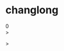 # changlong
<!DOCTYPE HTML PUBLIC "-//W3C//DTD HTML 4.0 Transitional//EN">
<HTML>
 <HEAD>
  <TITLE> New Document </TITLE>
  <META NAME="Generator" CONTENT="EditPlus">
  <META NAME="Author" CONTENT="">
  <META NAME="Keywords" CONTENT="">
  <META NAME="Description" CONTENT="">
  <style type="text/css">
/*================================================

General

================================================*/

* {
  box-sizing: border-box;
}

html,
body {
  background-color: #000;
  height: 100%;
}

body {
  background: #222;
  background: radial-gradient(#333, #111);
  background-position: center center;
  background-repeat: no-repeat;
  background-size: cover;
  color: #fff;
  font: 100%/1.5 sans-serif;
  overflow: hidden;
}

/*================================================

Score

================================================*/

.score {
  color: rgba(255, 255, 255, 0.5);
  font-size: 16px;
  font-weight: bold;
  padding-top: 5px;
  text-align: center;
}

/*================================================

Stage

================================================*/

.stage {
  bottom: 0;
  left: 0;
  margin: auto;
  position: absolute;
  right: 0;
  top: 0;
  z-index: 2;
}

/*================================================

Tiles

================================================*/

.tile {
  background: rgba(0, 0, 0, 0.15);
  position: absolute;
  transition-property: background, box-shadow, opacity, transform;
  transform: translateZ(0);
  transition-duration: 3000ms;
}

.tile:before {
  bottom: 0;
  content: "";
  height: 0;
  left: 0;
  margin: auto;
  opacity: 0;
  position: absolute;
  right: 0;
  top: 0;
  width: 0;
  transition: opacity 300ms;
}

.tile.path:before {
  opacity: 1;
}

.tile.up:before {
  border-bottom: 4px inset rgba(255, 255, 255, 0.15);
  border-left: 4px solid transparent;
  border-right: 4px solid transparent;
}

.tile.down:before {
  border-top: 4px inset rgba(255, 255, 255, 0.15);
  border-left: 4px solid transparent;
  border-right: 4px solid transparent;
}

.tile.left:before {
  border-right: 4px inset rgba(255, 255, 255, 0.15);
  border-top: 4px solid transparent;
  border-bottom: 4px solid transparent;
}

.tile.right:before {
  border-left: 4px inset rgba(255, 255, 255, 0.15);
  border-top: 4px solid transparent;
  border-bottom: 4px solid transparent;
}

@media (max-width: 900px), (max-height: 900px) {
  .tile.up:before,
  .tile.down:before,
  .tile.left:before,
  .tile.right:before {
    border-width: 3px;
  }
}

@media (max-width: 500px), (max-height: 500px) {
  .tile.up:before,
  .tile.down:before,
  .tile.left:before,
  .tile.right:before {
    border-width: 2px;
  }
}

.tile.pressed {
  background: rgba(0, 0, 0, 0.3);
  box-shadow: inset 0 0 10px rgba(0, 0, 0, 0.6);
  transition-duration: 0ms;
}

</style>
</head>
<body>
	<div class="score">0</div>
<div class="stage"></div>
<script type="text/javascript">
	

	/*================================================

Polyfill

================================================*/

(function() {
  "use strict";

  /*================================================

  Request Animation Frame

  ================================================*/

  var lastTime = 0;
  var vendors = ["webkit", "moz"];
  for (var x = 0; x < vendors.length && !window.requestAnimationFrame; ++x) {
    window.requestAnimationFrame = window[vendors[x] + "RequestAnimationFrame"];
    window.cancelAnimationFrame =
      window[vendors[x] + "CancelAnimationFrame"] ||
      window[vendors[x] + "CancelRequestAnimationFrame"];
  }

  if (!window.requestAnimationFrame) {
    window.requestAnimationFrame = function(callback, element) {
      var currTime = new Date().getTime();
      var timeToCall = Math.max(0, 16 - (currTime - lastTime));
      var id = window.setTimeout(function() {
        callback(currTime + timeToCall);
      }, timeToCall);
      lastTime = currTime + timeToCall;
      return id;
    };
  }

  if (!window.cancelAnimationFrame) {
    window.cancelAnimationFrame = function(id) {
      clearTimeout(id);
    };
  }
})();

/*================================================

DOM Manipulation

================================================*/

(function() {
  "use strict";

  function hasClass(elem, className) {
    return new RegExp(" " + className + " ").test(" " + elem.className + " ");
  }

  function addClass(elem, className) {
    if (!hasClass(elem, className)) {
      elem.className += " " + className;
    }
  }

  function removeClass(elem, className) {
    var newClass = " " + elem.className.replace(/[\t\r\n]/g, " ") + " ";
    if (hasClass(elem, className)) {
      while (newClass.indexOf(" " + className + " ") >= 0) {
        newClass = newClass.replace(" " + className + " ", " ");
      }
      elem.className = newClass.replace(/^\s+|\s+$/g, "");
    }
  }

  function toggleClass(elem, className) {
    var newClass = " " + elem.className.replace(/[\t\r\n]/g, " ") + " ";
    if (hasClass(elem, className)) {
      while (newClass.indexOf(" " + className + " ") >= 0) {
        newClass = newClass.replace(" " + className + " ", " ");
      }
      elem.className = newClass.replace(/^\s+|\s+$/g, "");
    } else {
      elem.className += " " + className;
    }
  }
})();

/*================================================

Core

================================================*/

g = {};

(function() {
  "use strict";

  /*================================================

  Math

  ================================================*/

  g.m = Math;
  g.mathProps = "E LN10 LN2 LOG2E LOG10E PI SQRT1_2 SQRT2 abs acos asin atan ceil cos exp floor log round sin sqrt tan atan2 pow max min".split(
    " "
  );
  for (var i = 0; i < g.mathProps.length; i++) {
    g[g.mathProps[i]] = g.m[g.mathProps[i]];
  }
  g.m.TWO_PI = g.m.PI * 2;

  /*================================================

  Miscellaneous

  ================================================*/

  g.isset = function(prop) {
    return typeof prop != "undefined";
  };

  g.log = function() {
    if (g.isset(g.config) && g.config.debug && window.console) {
      console.log(Array.prototype.slice.call(arguments));
    }
  };
})();

/*================================================

Group

================================================*/

(function() {
  "use strict";

  g.Group = function() {
    this.collection = [];
    this.length = 0;
  };

  g.Group.prototype.add = function(item) {
    this.collection.push(item);
    this.length++;
  };

  g.Group.prototype.remove = function(index) {
    if (index < this.length) {
      this.collection.splice(index, 1);
      this.length--;
    }
  };

  g.Group.prototype.empty = function() {
    this.collection.length = 0;
    this.length = 0;
  };

  g.Group.prototype.each = function(action, asc) {
    var asc = asc || 0,
      i;
    if (asc) {
      for (i = 0; i < this.length; i++) {
        this.collection[i][action](i);
      }
    } else {
      i = this.length;
      while (i--) {
        this.collection[i][action](i);
      }
    }
  };
})();

/*================================================

Utilities

================================================*/

(function() {
  "use strict";

  g.util = {};

  /*================================================

  Random

  ================================================*/

  g.util.rand = function(min, max) {
    return g.m.random() * (max - min) + min;
  };

  g.util.randInt = function(min, max) {
    return g.m.floor(g.m.random() * (max - min + 1)) + min;
  };
})();

/*================================================

State

================================================*/

(function() {
  "use strict";

  g.states = {};

  g.addState = function(state) {
    g.states[state.name] = state;
  };

  g.setState = function(name) {
    if (g.state) {
      g.states[g.state].exit();
    }
    g.state = name;
    g.states[g.state].init();
  };

  g.currentState = function() {
    return g.states[g.state];
  };
})();

/*================================================

Time

================================================*/

(function() {
  "use strict";

  g.Time = function() {
    this.reset();
  };

  g.Time.prototype.reset = function() {
    this.now = Date.now();
    this.last = Date.now();
    this.delta = 60;
    this.ndelta = 1;
    this.elapsed = 0;
    this.nelapsed = 0;
    this.tick = 0;
  };

  g.Time.prototype.update = function() {
    this.now = Date.now();
    this.delta = this.now - this.last;
    this.ndelta = Math.min(Math.max(this.delta / (1000 / 60), 0.0001), 10);
    this.elapsed += this.delta;
    this.nelapsed += this.ndelta;
    this.last = this.now;
    this.tick++;
  };
})();

/*================================================

Grid Entity

================================================*/

(function() {
  "use strict";

  g.Grid = function(cols, rows) {
    this.cols = cols;
    this.rows = rows;
    this.tiles = [];
    for (var x = 0; x < cols; x++) {
      this.tiles[x] = [];
      for (var y = 0; y < rows; y++) {
        this.tiles[x].push("empty");
      }
    }
  };

  g.Grid.prototype.get = function(x, y) {
    return this.tiles[x][y];
  };

  g.Grid.prototype.set = function(x, y, val) {
    this.tiles[x][y] = val;
  };
})();

/*================================================

Board Tile Entity

================================================*/

(function() {
  "use strict";

  g.BoardTile = function(opt) {
    this.parentState = opt.parentState;
    this.parentGroup = opt.parentGroup;
    this.col = opt.col;
    this.row = opt.row;
    this.x = opt.x;
    this.y = opt.y;
    this.z = 0;
    this.w = opt.w;
    this.h = opt.h;
    this.elem = document.createElement("div");
    this.elem.style.position = "absolute";
    this.elem.className = "tile";
    this.parentState.stageElem.appendChild(this.elem);
    this.classes = {
      pressed: 0,
      path: 0,
      up: 0,
      down: 0,
      left: 0,
      right: 0
    };
    this.updateDimensions();
  };

  g.BoardTile.prototype.update = function() {
    for (var k in this.classes) {
      if (this.classes[k]) {
        this.classes[k]--;
      }
    }

    if (
      this.parentState.food.tile.col == this.col ||
      this.parentState.food.tile.row == this.row
    ) {
      this.classes.path = 1;
      if (this.col < this.parentState.food.tile.col) {
        this.classes.right = 1;
      } else {
        this.classes.right = 0;
      }
      if (this.col > this.parentState.food.tile.col) {
        this.classes.left = 1;
      } else {
        this.classes.left = 0;
      }
      if (this.row > this.parentState.food.tile.row) {
        this.classes.up = 1;
      } else {
        this.classes.up = 0;
      }
      if (this.row < this.parentState.food.tile.row) {
        this.classes.down = 1;
      } else {
        this.classes.down = 0;
      }
    } else {
      this.classes.path = 0;
    }

    if (this.parentState.food.eaten) {
      this.classes.path = 0;
    }
  };

  g.BoardTile.prototype.updateDimensions = function() {
    this.x = this.col * this.parentState.tileWidth;
    this.y = this.row * this.parentState.tileHeight;
    this.w = this.parentState.tileWidth - this.parentState.spacing;
    this.h = this.parentState.tileHeight - this.parentState.spacing;
    this.elem.style.left = this.x + "px";
    this.elem.style.top = this.y + "px";
    this.elem.style.width = this.w + "px";
    this.elem.style.height = this.h + "px";
  };

  g.BoardTile.prototype.render = function() {
    var classString = "";
    for (var k in this.classes) {
      if (this.classes[k]) {
        classString += k + " ";
      }
    }
    this.elem.className = "tile " + classString;
  };
})();

/*================================================

Snake Tile Entity

================================================*/

(function() {
  "use strict";

  g.SnakeTile = function(opt) {
    this.parentState = opt.parentState;
    this.parentGroup = opt.parentGroup;
    this.col = opt.col;
    this.row = opt.row;
    this.x = opt.x;
    this.y = opt.y;
    this.w = opt.w;
    this.h = opt.h;
    this.color = null;
    this.scale = 1;
    this.rotation = 0;
    this.blur = 0;
    this.alpha = 1;
    this.borderRadius = 0;
    this.borderRadiusAmount = 0;
    this.elem = document.createElement("div");
    this.elem.style.position = "absolute";
    this.parentState.stageElem.appendChild(this.elem);
  };

  g.SnakeTile.prototype.update = function(i) {
    this.x = this.col * this.parentState.tileWidth;
    this.y = this.row * this.parentState.tileHeight;
    if (i == 0) {
      this.color = "#fff";
      this.blur =
        this.parentState.dimAvg * 0.03 +
        Math.sin(this.parentState.time.elapsed / 200) *
          this.parentState.dimAvg *
          0.015;
      if (this.parentState.snake.dir == "n") {
        this.borderRadius =
          this.borderRadiusAmount + "% " + this.borderRadiusAmount + "% 0 0";
      } else if (this.parentState.snake.dir == "s") {
        this.borderRadius =
          "0 0 " +
          this.borderRadiusAmount +
          "% " +
          this.borderRadiusAmount +
          "%";
      } else if (this.parentState.snake.dir == "e") {
        this.borderRadius =
          "0 " +
          this.borderRadiusAmount +
          "% " +
          this.borderRadiusAmount +
          "% 0";
      } else if (this.parentState.snake.dir == "w") {
        this.borderRadius =
          this.borderRadiusAmount + "% 0 0 " + this.borderRadiusAmount + "%";
      }
    } else {
      this.color = "#fff";
      this.blur = 0;
      this.borderRadius = "0";
    }
    this.alpha = 1 - i / this.parentState.snake.tiles.length * 0.6;
    this.rotation =
      this.parentState.snake.justAteTick /
      this.parentState.snake.justAteTickMax *
      90;
    this.scale =
      1 +
      this.parentState.snake.justAteTick /
        this.parentState.snake.justAteTickMax *
        1;
  };

  g.SnakeTile.prototype.updateDimensions = function() {
    this.w = this.parentState.tileWidth - this.parentState.spacing;
    this.h = this.parentState.tileHeight - this.parentState.spacing;
  };

  g.SnakeTile.prototype.render = function(i) {
    this.elem.style.left = this.x + "px";
    this.elem.style.top = this.y + "px";
    this.elem.style.width = this.w + "px";
    this.elem.style.height = this.h + "px";
    this.elem.style.backgroundColor = "rgba(255, 255, 255, " + this.alpha + ")";
    this.elem.style.boxShadow = "0 0 " + this.blur + "px #fff";
    this.elem.style.borderRadius = this.borderRadius;
  };
})();

/*================================================

Food Tile Entity

================================================*/

(function() {
  "use strict";

  g.FoodTile = function(opt) {
    this.parentState = opt.parentState;
    this.parentGroup = opt.parentGroup;
    this.col = opt.col;
    this.row = opt.row;
    this.x = opt.x;
    this.y = opt.y;
    this.w = opt.w;
    this.h = opt.h;
    this.blur = 0;
    this.scale = 1;
    this.hue = 100;
    this.opacity = 0;
    this.elem = document.createElement("div");
    this.elem.style.position = "absolute";
    this.parentState.stageElem.appendChild(this.elem);
  };

  g.FoodTile.prototype.update = function() {
    this.x = this.col * this.parentState.tileWidth;
    this.y = this.row * this.parentState.tileHeight;
    this.blur =
      this.parentState.dimAvg * 0.03 +
      Math.sin(this.parentState.time.elapsed / 200) *
        this.parentState.dimAvg *
        0.015;
    this.scale = 0.8 + Math.sin(this.parentState.time.elapsed / 200) * 0.2;

    if (this.parentState.food.birthTick || this.parentState.food.deathTick) {
      if (this.parentState.food.birthTick) {
        this.opacity = 1 - this.parentState.food.birthTick / 1 * 1;
      } else {
        this.opacity = this.parentState.food.deathTick / 1 * 1;
      }
    } else {
      this.opacity = 1;
    }
  };

  g.FoodTile.prototype.updateDimensions = function() {
    this.w = this.parentState.tileWidth - this.parentState.spacing;
    this.h = this.parentState.tileHeight - this.parentState.spacing;
  };

  g.FoodTile.prototype.render = function() {
    this.elem.style.left = this.x + "px";
    this.elem.style.top = this.y + "px";
    this.elem.style.width = this.w + "px";
    this.elem.style.height = this.h + "px";
    this.elem.style["transform"] = "translateZ(0) scale(" + this.scale + ")";
    this.elem.style.backgroundColor = "hsla(" + this.hue + ", 100%, 60%, 1)";
    this.elem.style.boxShadow =
      "0 0 " + this.blur + "px hsla(" + this.hue + ", 100%, 60%, 1)";
    this.elem.style.opacity = this.opacity;
  };
})();

/*================================================

Snake Entity

================================================*/

(function() {
  "use strict";

  g.Snake = function(opt) {
    this.parentState = opt.parentState;
    (this.dir = "e"), (this.currDir = this.dir);
    this.tiles = [];
    for (var i = 0; i < 5; i++) {
      this.tiles.push(
        new g.SnakeTile({
          parentState: this.parentState,
          parentGroup: this.tiles,
          col: 8 - i,
          row: 3,
          x: (8 - i) * opt.parentState.tileWidth,
          y: 3 * opt.parentState.tileHeight,
          w: opt.parentState.tileWidth - opt.parentState.spacing,
          h: opt.parentState.tileHeight - opt.parentState.spacing
        })
      );
    }
    this.last = 0;
    this.updateTick = 10;
    this.updateTickMax = this.updateTick;
    this.updateTickLimit = 3;
    this.updateTickChange = 0.2;
    this.deathFlag = 0;
    this.justAteTick = 0;
    this.justAteTickMax = 1;
    this.justAteTickChange = 0.05;

    // sync data grid of the play state
    var i = this.tiles.length;

    while (i--) {
      this.parentState.grid.set(this.tiles[i].col, this.tiles[i].row, "snake");
    }
  };

  g.Snake.prototype.updateDimensions = function() {
    var i = this.tiles.length;
    while (i--) {
      this.tiles[i].updateDimensions();
    }
  };

  g.Snake.prototype.update = function() {
    if (this.parentState.keys.up) {
      if (
        this.dir != "s" &&
        this.dir != "n" &&
        this.currDir != "s" &&
        this.currDir != "n"
      ) {
        this.dir = "n";
      }
    } else if (this.parentState.keys.down) {
      if (
        this.dir != "n" &&
        this.dir != "s" &&
        this.currDir != "n" &&
        this.currDir != "s"
      ) {
        this.dir = "s";
      }
    } else if (this.parentState.keys.right) {
      if (
        this.dir != "w" &&
        this.dir != "e" &&
        this.currDir != "w" &&
        this.currDir != "e"
      ) {
        this.dir = "e";
      }
    } else if (this.parentState.keys.left) {
      if (
        this.dir != "e" &&
        this.dir != "w" &&
        this.currDir != "e" &&
        this.currDir != "w"
      ) {
        this.dir = "w";
      }
    }

    this.parentState.keys.up = 0;
    this.parentState.keys.down = 0;
    this.parentState.keys.right = 0;
    this.parentState.keys.left = 0;

    this.updateTick += this.parentState.time.ndelta;
    if (this.updateTick >= this.updateTickMax) {
      // reset the update timer to 0, or whatever leftover there is
      this.updateTick = this.updateTick - this.updateTickMax;

      // rotate snake block array
      this.tiles.unshift(
        new g.SnakeTile({
          parentState: this.parentState,
          parentGroup: this.tiles,
          col: this.tiles[0].col,
          row: this.tiles[0].row,
          x: this.tiles[0].col * this.parentState.tileWidth,
          y: this.tiles[0].row * this.parentState.tileHeight,
          w: this.parentState.tileWidth - this.parentState.spacing,
          h: this.parentState.tileHeight - this.parentState.spacing
        })
      );
      this.last = this.tiles.pop();
      this.parentState.stageElem.removeChild(this.last.elem);

      this.parentState.boardTiles.collection[
        this.last.col + this.last.row * this.parentState.cols
      ].classes.pressed = 2;

      // sync data grid of the play state
      var i = this.tiles.length;

      while (i--) {
        this.parentState.grid.set(
          this.tiles[i].col,
          this.tiles[i].row,
          "snake"
        );
      }
      this.parentState.grid.set(this.last.col, this.last.row, "empty");

      // move the snake's head
      if (this.dir == "n") {
        this.currDir = "n";
        this.tiles[0].row -= 1;
      } else if (this.dir == "s") {
        this.currDir = "s";
        this.tiles[0].row += 1;
      } else if (this.dir == "w") {
        this.currDir = "w";
        this.tiles[0].col -= 1;
      } else if (this.dir == "e") {
        this.currDir = "e";
        this.tiles[0].col += 1;
      }

      // wrap walls
      this.wallFlag = false;
      if (this.tiles[0].col >= this.parentState.cols) {
        this.tiles[0].col = 0;
        this.wallFlag = true;
      }
      if (this.tiles[0].col < 0) {
        this.tiles[0].col = this.parentState.cols - 1;
        this.wallFlag = true;
      }
      if (this.tiles[0].row >= this.parentState.rows) {
        this.tiles[0].row = 0;
        this.wallFlag = true;
      }
      if (this.tiles[0].row < 0) {
        this.tiles[0].row = this.parentState.rows - 1;
        this.wallFlag = true;
      }

      // check death by eating self
      if (
        this.parentState.grid.get(this.tiles[0].col, this.tiles[0].row) ==
        "snake"
      ) {
        this.deathFlag = 1;
        clearTimeout(this.foodCreateTimeout);
      }

      // check eating of food
      if (
        this.parentState.grid.get(this.tiles[0].col, this.tiles[0].row) ==
        "food"
      ) {
        this.tiles.push(
          new g.SnakeTile({
            parentState: this.parentState,
            parentGroup: this.tiles,
            col: this.last.col,
            row: this.last.row,
            x: this.last.col * this.parentState.tileWidth,
            y: this.last.row * this.parentState.tileHeight,
            w: this.parentState.tileWidth - this.parentState.spacing,
            h: this.parentState.tileHeight - this.parentState.spacing
          })
        );
        if (this.updateTickMax - this.updateTickChange > this.updateTickLimit) {
          this.updateTickMax -= this.updateTickChange;
        }
        this.parentState.score++;
        this.parentState.scoreElem.innerHTML = this.parentState.score;
        this.justAteTick = this.justAteTickMax;

        this.parentState.food.eaten = 1;
        this.parentState.stageElem.removeChild(this.parentState.food.tile.elem);

        var _this = this;

        this.foodCreateTimeout = setTimeout(function() {
          _this.parentState.food = new g.Food({
            parentState: _this.parentState
          });
        }, 300);
      }

      // check death by eating self
      if (this.deathFlag) {
        g.setState("play");
      }
    }

    // update individual snake tiles
    var i = this.tiles.length;
    while (i--) {
      this.tiles[i].update(i);
    }

    if (this.justAteTick > 0) {
      this.justAteTick -= this.justAteTickChange;
    } else if (this.justAteTick < 0) {
      this.justAteTick = 0;
    }
  };

  g.Snake.prototype.render = function() {
    // render individual snake tiles
    var i = this.tiles.length;
    while (i--) {
      this.tiles[i].render(i);
    }
  };
})();

/*================================================

Food Entity

================================================*/

(function() {
  "use strict";

  g.Food = function(opt) {
    this.parentState = opt.parentState;
    this.tile = new g.FoodTile({
      parentState: this.parentState,
      col: 0,
      row: 0,
      x: 0,
      y: 0,
      w: opt.parentState.tileWidth - opt.parentState.spacing,
      h: opt.parentState.tileHeight - opt.parentState.spacing
    });
    this.reset();
    this.eaten = 0;
    this.birthTick = 1;
    this.deathTick = 0;
    this.birthTickChange = 0.025;
    this.deathTickChange = 0.05;
  };

  g.Food.prototype.reset = function() {
    var empty = [];
    for (var x = 0; x < this.parentState.cols; x++) {
      for (var y = 0; y < this.parentState.rows; y++) {
        var tile = this.parentState.grid.get(x, y);
        if (tile == "empty") {
          empty.push({ x: x, y: y });
        }
      }
    }
    var newTile = empty[g.util.randInt(0, empty.length - 1)];
    this.tile.col = newTile.x;
    this.tile.row = newTile.y;
  };

  g.Food.prototype.updateDimensions = function() {
    this.tile.updateDimensions();
  };

  g.Food.prototype.update = function() {
    // update food tile
    this.tile.update();

    if (this.birthTick > 0) {
      this.birthTick -= this.birthTickChange;
    } else if (this.birthTick < 0) {
      this.birthTick = 0;
    }

    // sync data grid of the play state
    this.parentState.grid.set(this.tile.col, this.tile.row, "food");
  };

  g.Food.prototype.render = function() {
    this.tile.render();
  };
})();

/*================================================

Play State

================================================*/

(function() {
  "use strict";

  function StatePlay() {
    this.name = "play";
  }

  StatePlay.prototype.init = function() {
    this.scoreElem = document.querySelector(".score");
    this.stageElem = document.querySelector(".stage");
    this.dimLong = 28;
    this.dimShort = 16;
    this.padding = 0.25;
    this.boardTiles = new g.Group();
    this.keys = {};
    this.foodCreateTimeout = null;
    this.score = 0;
    this.scoreElem.innerHTML = this.score;
    this.time = new g.Time();
    this.getDimensions();
    if (this.winWidth < this.winHeight) {
      this.rows = this.dimLong;
      this.cols = this.dimShort;
    } else {
      this.rows = this.dimShort;
      this.cols = this.dimLong;
    }
    this.spacing = 1;
    this.grid = new g.Grid(this.cols, this.rows);
    this.resize();
    this.createBoardTiles();
    this.bindEvents();
    this.snake = new g.Snake({
      parentState: this
    });
    this.food = new g.Food({
      parentState: this
    });
  };

  StatePlay.prototype.getDimensions = function() {
    this.winWidth = window.innerWidth;
    this.winHeight = window.innerHeight;
    this.activeWidth = this.winWidth - this.winWidth * this.padding;
    this.activeHeight = this.winHeight - this.winHeight * this.padding;
  };

  StatePlay.prototype.resize = function() {
    var _this = g.currentState();

    _this.getDimensions();

    _this.stageRatio = _this.rows / _this.cols;

    if (_this.activeWidth > _this.activeHeight / _this.stageRatio) {
      _this.stageHeight = _this.activeHeight;
      _this.stageElem.style.height = _this.stageHeight + "px";
      _this.stageWidth = Math.floor(_this.stageHeight / _this.stageRatio);
      _this.stageElem.style.width = _this.stageWidth + "px";
    } else {
      _this.stageWidth = _this.activeWidth;
      _this.stageElem.style.width = _this.stageWidth + "px";
      _this.stageHeight = Math.floor(_this.stageWidth * _this.stageRatio);
      _this.stageElem.style.height = _this.stageHeight + "px";
    }

    _this.tileWidth = ~~(_this.stageWidth / _this.cols);
    _this.tileHeight = ~~(_this.stageHeight / _this.rows);
    _this.dimAvg = (_this.activeWidth + _this.activeHeight) / 2;
    _this.spacing = Math.max(1, ~~(_this.dimAvg * 0.0025));

    _this.stageElem.style.marginTop =
      -_this.stageElem.offsetHeight / 2 + _this.headerHeight / 2 + "px";

    _this.boardTiles.each("updateDimensions");
    _this.snake !== undefined && _this.snake.updateDimensions();
    _this.food !== undefined && _this.food.updateDimensions();
  };

  StatePlay.prototype.createBoardTiles = function() {
    for (var y = 0; y < this.rows; y++) {
      for (var x = 0; x < this.cols; x++) {
        this.boardTiles.add(
          new g.BoardTile({
            parentState: this,
            parentGroup: this.boardTiles,
            col: x,
            row: y,
            x: x * this.tileWidth,
            y: y * this.tileHeight,
            w: this.tileWidth - this.spacing,
            h: this.tileHeight - this.spacing
          })
        );
      }
    }
  };

  StatePlay.prototype.upOn = function() {
    g.currentState().keys.up = 1;
  };
  StatePlay.prototype.downOn = function() {
    g.currentState().keys.down = 1;
  };
  StatePlay.prototype.rightOn = function() {
    g.currentState().keys.right = 1;
  };
  StatePlay.prototype.leftOn = function() {
    g.currentState().keys.left = 1;
  };
  StatePlay.prototype.upOff = function() {
    g.currentState().keys.up = 0;
  };
  StatePlay.prototype.downOff = function() {
    g.currentState().keys.down = 0;
  };
  StatePlay.prototype.rightOff = function() {
    g.currentState().keys.right = 0;
  };
  StatePlay.prototype.leftOff = function() {
    g.currentState().keys.left = 0;
  };

  StatePlay.prototype.keydown = function(e) {
    e.preventDefault();
    var e = e.keyCode ? e.keyCode : e.which,
      _this = g.currentState();
    if (e === 38 || e === 87) {
      _this.upOn();
    }
    if (e === 39 || e === 68) {
      _this.rightOn();
    }
    if (e === 40 || e === 83) {
      _this.downOn();
    }
    if (e === 37 || e === 65) {
      _this.leftOn();
    }
  };

  StatePlay.prototype.bindEvents = function() {
    var _this = g.currentState();
    window.addEventListener("keydown", _this.keydown, false);
    window.addEventListener("resize", _this.resize, false);
  };

  StatePlay.prototype.step = function() {
    this.boardTiles.each("update");
    this.boardTiles.each("render");
    this.snake.update();
    this.snake.render();
    this.food.update();
    this.food.render();
    this.time.update();
  };

  StatePlay.prototype.exit = function() {
    window.removeEventListener("keydown", this.keydown, false);
    window.removeEventListener("resize", this.resize, false);
    this.stageElem.innerHTML = "";
    this.grid.tiles = null;
    this.time = null;
  };

  g.addState(new StatePlay());
})();

/*================================================

Game

================================================*/

(function() {
  "use strict";

  g.config = {
    title: "Snakely",
    debug: window.location.hash == "#debug" ? 1 : 0,
    state: "play"
  };

  g.setState(g.config.state);

  g.time = new g.Time();

  g.step = function() {
    requestAnimationFrame(g.step);
    g.states[g.state].step();
    g.time.update();
  };

  window.addEventListener("load", g.step, false);
})();

</script>>
</body>>
</html>
